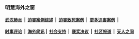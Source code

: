 
### 明慧海外之窗

####  [武汉肺炎](indexes/365.md?t=01090600) &nbsp;|&nbsp;  [迫害案例综述](indexes/328.md?t=01090600) &nbsp;|&nbsp; [迫害致死案例](indexes/277.md?t=01090600)  &nbsp;|&nbsp; [更多迫害案例](indexes/81.md?t=01090600)  &nbsp;|&nbsp; 
####  [时事评论](indexes/251.md?t=01090600) &nbsp;|&nbsp; [海外简讯](indexes/245.md?t=01090600)&nbsp;|&nbsp;  [社会支持](indexes/140.md?t=01090600) &nbsp;|&nbsp; [褒奖决议](indexes/282.md?t=01090600) &nbsp;|&nbsp; [社区报道](indexes/91.md?t=01090600)  &nbsp;|&nbsp; [天人之间](indexes/78.md?t=01090600) 

